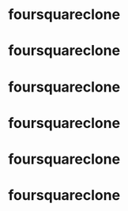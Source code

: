 # foursquareclone
# foursquareclone
# foursquareclone
# foursquareclone
# foursquareclone
# foursquareclone
